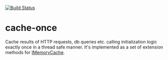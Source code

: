 [![Build Status](https://dev.azure.com/mtkorg/oss-projects/_apis/build/status/MaximTkachenko.cache-once%20(1)?branchName=master)](https://dev.azure.com/mtkorg/oss-projects/_build/latest?definitionId=11&branchName=master)

# cache-once

Cache results of HTTP requests, db queries etc. calling initialization logic exactly once in a thread safe manner. It's implemented as a set of extension methods for [IMemoryCache](https://docs.microsoft.com/en-us/dotnet/api/microsoft.extensions.caching.memory.imemorycache?view=aspnetcore-2.2).
